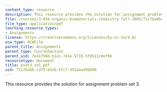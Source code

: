```yaml
---
content_type: resource
description: This resource provides the solution for assignment problem set 3.
file: /courses/3-034-organic-biomaterials-chemistry-fall-2005/71c7ba8bc375d1eb5fc7355a4ad9b009_pset3_sol.pdf
file_type: application/pdf
learning_resource_types:
- Assignments
license: https://creativecommons.org/licenses/by-nc-sa/4.0/
ocw_type: OCWFile
parent_title: Assignments
parent_type: CourseSection
parent_uid: 7e41756b-b1e1-741e-5715-5fd511c0ef9b
resourcetype: Document
title: pset3_sol.pdf
uid: 71c7ba8b-c375-d1eb-5fc7-355a4ad9b009
---
```

This resource provides the solution for assignment problem set 3.